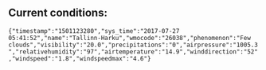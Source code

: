 ## Current conditions: 
 ``` {"timestamp":"1501123280","sys_time":"2017-07-27 05:41:52","name":"Tallinn-Harku","wmocode":"26038","phenomenon":"Few clouds","visibility":"20.0","precipitations":"0","airpressure":"1005.3","relativehumidity":"97","airtemperature":"14.9","winddirection":"52","windspeed":"1.8","windspeedmax":"4.6"} ```
